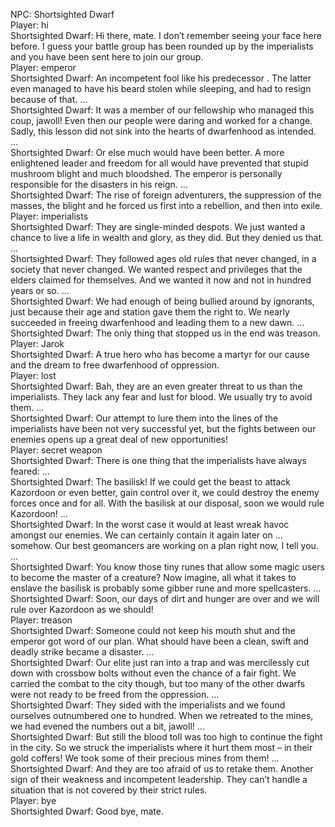 NPC: Shortsighted Dwarf  
Player: hi  
Shortsighted Dwarf: Hi <hiccups> there, mate. I don’t remember seeing your face here before. I guess your battle group has been rounded up by the imperialists and you have been sent here to join our group.  
Player: emperor  
Shortsighted Dwarf: An incompetent fool like his predecessor <hiccups>. The latter even managed to have his beard stolen while sleeping, and had to resign because of that. …  
Shortsighted Dwarf: It was a member of our fellowship who managed this coup, jawoll! Even then our people were daring and worked for a change. Sadly, this lesson did not sink into the hearts of dwarfenhood as intended. …  
Shortsighted Dwarf: Or else much would have been better. A more enlightened leader and freedom for all would have prevented that stupid mushroom blight and much bloodshed. The emperor is personally responsible for the disasters in his reign. …  
Shortsighted Dwarf: The rise of foreign adventurers, the suppression of the masses, the blight and he forced us first into a rebellion, and then into exile.  
Player: imperialists  
Shortsighted Dwarf: <hiccups> They are single-minded despots. We just wanted a chance to live a life in wealth and glory, as they did. But they denied us that. …  
Shortsighted Dwarf: They followed ages old rules that never changed, in a society that never changed. We wanted respect <hiccups> and privileges that the elders claimed for themselves. And we wanted it now and not in hundred years or so. …  
Shortsighted Dwarf: We had enough of being bullied around by ignorants, just because their age and station gave them the right to. We <hiccups> nearly succeeded in freeing dwarfenhood and leading them to a new dawn. …  
Shortsighted Dwarf: The only thing that stopped us in the end was treason.  
Player: Jarok  
Shortsighted Dwarf: A true hero who has become a martyr for our cause and the dream to free dwarfenhood of oppression.  
Player: lost  
Shortsighted Dwarf: Bah, they are an even greater threat to us than the imperialists. They lack any fear and lust for blood. <hiccups> We usually try to avoid them. …  
Shortsighted Dwarf: Our attempt to lure them into the lines of the imperialists have been <hiccups> not very successful yet, but the fights between our enemies opens up a great deal of new opportunities!  
Player: secret weapon  
Shortsighted Dwarf: <lowers his voice> There is one thing that the imperialists have always feared: …  
Shortsighted Dwarf: The basilisk! If we could get the beast to attack Kazordoon or even better, gain control over it, we could destroy the enemy forces once and for all. With the basilisk at our disposal, soon we would rule Kazordoon! …  
Shortsighted Dwarf: In the worst case it would at least wreak havoc amongst our enemies. We can certainly contain it again later on … somehow. Our best geomancers are working on a plan right now, I tell you. …  
Shortsighted Dwarf: You know those tiny runes that allow some magic users to become the master of a creature? Now imagine, all what it takes to enslave the basilisk is probably some gibber rune and more spellcasters. …  
Shortsighted Dwarf: Soon, our days of dirt and hunger are over and we will rule over Kazordoon as we should!  
Player: treason  
Shortsighted Dwarf: Someone could not keep his mouth shut and the emperor <hiccups> got word of our plan. What should have been a clean, swift and deadly strike became a disaster. …  
Shortsighted Dwarf: Our elite just ran into a trap and was mercilessly cut down with crossbow bolts without even the chance of a fair fight. We carried the combat to the city though, but too many of the other dwarfs were not ready to be freed from the oppression. …  
Shortsighted Dwarf: They sided with the imperialists and we found ourselves outnumbered one to hundred. When we retreated to the mines, we had evened the numbers out a bit, jawoll! <hiccups> …  
Shortsighted Dwarf: But still the blood toll was too high to continue the fight in the city. So we struck the imperialists where it hurt them most – in their gold coffers! We took some of their precious mines from them! …  
Shortsighted Dwarf: And they are too afraid of us to retake them. Another sign of their weakness and incompetent leadership. They can’t handle a situation that is not covered by their strict rules. <hiccups>  
Player: bye  
Shortsighted Dwarf: Good <hiccups> bye, mate.  
